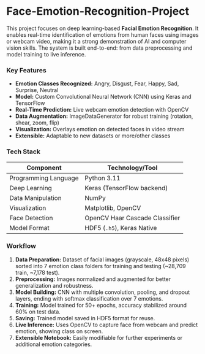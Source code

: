 # Face-Emotion-Recognition-Project


This project focuses on deep learning-based **Facial Emotion Recognition**. It enables real-time identification of emotions from human faces using images or webcam video, making it a strong demonstration of AI and computer vision skills. The system is built end-to-end: from data preprocessing and model training to live inference.



### Key Features

- **Emotion Classes Recognized:** Angry, Disgust, Fear, Happy, Sad, Surprise, Neutral
- **Model:** Custom Convolutional Neural Network (CNN) using Keras and TensorFlow
- **Real-Time Prediction:** Live webcam emotion detection with OpenCV
- **Data Augmentation:** ImageDataGenerator for robust training (rotation, shear, zoom, flip)
- **Visualization:** Overlays emotion on detected faces in video stream
- **Extensible:** Adaptable to new datasets or more/other classes



### Tech Stack

| Component              | Technology/Tool                           |
|------------------------|-------------------------------------------|
| Programming Language   | Python 3.11                               |
| Deep Learning          | Keras (TensorFlow backend)                |
| Data Manipulation      | NumPy                                     |
| Visualization         | Matplotlib, OpenCV                         |
| Face Detection        | OpenCV Haar Cascade Classifier             |
| Model Format           | HDF5 (`.h5`), Keras Native                |



### Workflow

1. **Data Preparation:** Dataset of facial images (grayscale, 48x48 pixels) sorted into 7 emotion class folders for training and testing (~28,709 train, ~7,178 test).
2. **Preprocessing:** Images normalized and augmented for better generalization and robustness.
3. **Model Building:** CNN with multiple convolution, pooling, and dropout layers, ending with softmax classification over 7 emotions.
4. **Training:** Model trained for 50+ epochs, accuracy stabilized around 60% on test data.
5. **Saving:** Trained model saved in HDF5 format for reuse.
6. **Live Inference:** Uses OpenCV to capture face from webcam and predict emotion, showing class on screen.
7. **Extensible Notebook:** Easily modifiable for further experiments or additional emotion categories.



